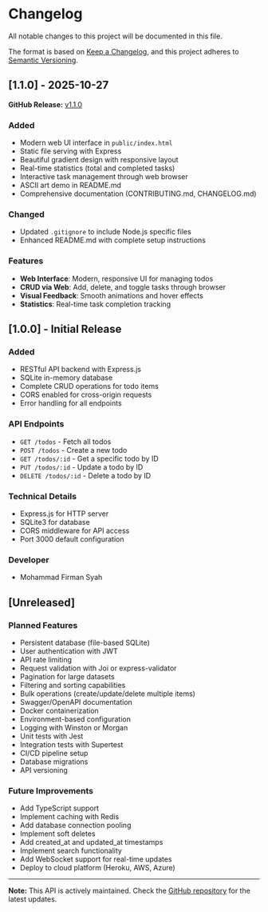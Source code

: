 # Changelog

All notable changes to this project will be documented in this file.

The format is based on [Keep a Changelog](https://keepachangelog.com/en/1.0.0/),
and this project adheres to [Semantic Versioning](https://semver.org/spec/v2.0.0.html).

## [1.1.0] - 2025-10-27

**GitHub Release:** [v1.1.0](https://github.com/mohammadfirmansyah/ltsqj-crud_todo_sqlite/releases/tag/v1.1.0)

### Added
- Modern web UI interface in `public/index.html`
- Static file serving with Express
- Beautiful gradient design with responsive layout
- Real-time statistics (total and completed tasks)
- Interactive task management through web browser
- ASCII art demo in README.md
- Comprehensive documentation (CONTRIBUTING.md, CHANGELOG.md)

### Changed
- Updated `.gitignore` to include Node.js specific files
- Enhanced README.md with complete setup instructions

### Features
- **Web Interface**: Modern, responsive UI for managing todos
- **CRUD via Web**: Add, delete, and toggle tasks through browser
- **Visual Feedback**: Smooth animations and hover effects
- **Statistics**: Real-time task completion tracking

## [1.0.0] - Initial Release

### Added
- RESTful API backend with Express.js
- SQLite in-memory database
- Complete CRUD operations for todo items
- CORS enabled for cross-origin requests
- Error handling for all endpoints

### API Endpoints
- `GET /todos` - Fetch all todos
- `POST /todos` - Create a new todo
- `GET /todos/:id` - Get a specific todo by ID
- `PUT /todos/:id` - Update a todo by ID
- `DELETE /todos/:id` - Delete a todo by ID

### Technical Details
- Express.js for HTTP server
- SQLite3 for database
- CORS middleware for API access
- Port 3000 default configuration

### Developer
- Mohammad Firman Syah

## [Unreleased]

### Planned Features
- Persistent database (file-based SQLite)
- User authentication with JWT
- API rate limiting
- Request validation with Joi or express-validator
- Pagination for large datasets
- Filtering and sorting capabilities
- Bulk operations (create/update/delete multiple items)
- Swagger/OpenAPI documentation
- Docker containerization
- Environment-based configuration
- Logging with Winston or Morgan
- Unit tests with Jest
- Integration tests with Supertest
- CI/CD pipeline setup
- Database migrations
- API versioning

### Future Improvements
- Add TypeScript support
- Implement caching with Redis
- Add database connection pooling
- Implement soft deletes
- Add created_at and updated_at timestamps
- Implement search functionality
- Add WebSocket support for real-time updates
- Deploy to cloud platform (Heroku, AWS, Azure)

---

**Note:** This API is actively maintained. Check the [GitHub repository](https://github.com/mohammadfirmansyah/ltsqj-crud_todo_sqlite) for the latest updates.

